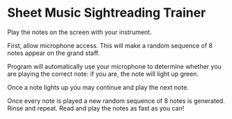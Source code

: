 # Sheet Music Sightreading Trainer
Play the notes on the screen with your instrument.

First, allow microphone access. This will make a random sequence of 8 notes appear on the grand staff.

Program will automatically use your microphone to determine whether you are playing the correct note: if you are, the note will light up green.

Once a note lights up you may continue and play the next note.

Once every note is played a new random sequence of 8 notes is generated. Rinse and repeat. Read and play the notes as fast as you can!
